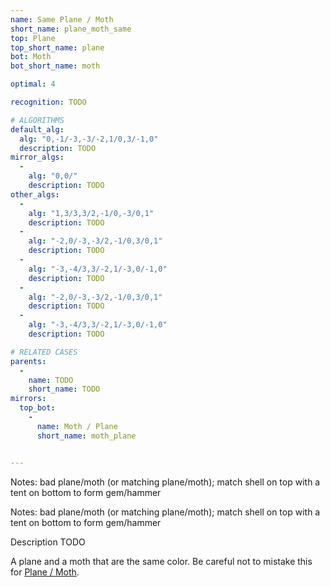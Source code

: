 ```yaml
---
name: Same Plane / Moth
short_name: plane_moth_same
top: Plane
top_short_name: plane
bot: Moth
bot_short_name: moth

optimal: 4

recognition: TODO

# ALGORITHMS
default_alg:
  alg: "0,-1/-3,-3/-2,1/0,3/-1,0"
  description: TODO
mirror_algs:
  -
    alg: "0,0/"
    description: TODO
other_algs:
  -
    alg: "1,3/3,3/2,-1/0,-3/0,1"
    description: TODO
  -
    alg: "-2,0/-3,-3/2,-1/0,3/0,1"
    description: TODO
  -
    alg: "-3,-4/3,3/-2,1/-3,0/-1,0"
    description: TODO
  -
    alg: "-2,0/-3,-3/2,-1/0,3/0,1"
    description: TODO
  -
    alg: "-3,-4/3,3/-2,1/-3,0/-1,0"
    description: TODO

# RELATED CASES
parents:
  -
    name: TODO
    short_name: TODO
mirrors:
  top_bot:
    -
      name: Moth / Plane
      short_name: moth_plane


---
```


Notes: bad plane/moth (or matching plane/moth); match shell on top with a tent on bottom to form gem/hammer

Notes: bad plane/moth (or matching plane/moth); match shell on top with a tent on bottom to form gem/hammer

Description TODO

A plane and a moth that are the same color.  Be careful not to mistake this for [Plane / Moth](plane_moth).
